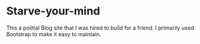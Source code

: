 # Starve-your-mind
This a politial Blog site that I was hired to build for a friend. I primarily used Bootstrap to make it easy to maintain.

